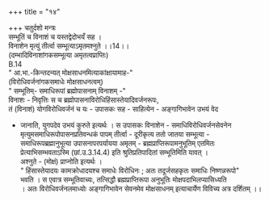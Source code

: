 +++
title = "१४"

+++
चतुर्दशो मन्त्रः  
सम्भूतिं च विनाशं च यस्तद्वेदोभयँ सह ।  
विनाशेन मृत्युं तीर्त्वा सम्भूत्याऽमृतमश्नुते ।।14।।  
(दम्भादिविनाशांगकसम्भूत्या अमृतत्वप्राप्तिः)  
B.14  
" आ.भा.-किन्तदन्यत् मोक्षसाधनमित्याकांक्षायामाह-"  
(विरोधिवर्जनांगकसमाधेः मोक्षसाधनत्वम्)  
" सम्भूतिम्- समाधिरूपां ब्रह्मोपासनाम् विनाशम् -"  
विनाशः - निवृत्तिः स च ब्रह्मोपासनाविरोधिहिंसास्तेयादिवर्जनरूपः,  
तं (विनाशं) योगविरोधिवर्जनं च यः - उपासकः सह - साहित्येन - अङ्गागिभावेन उभयं वेद  
- जानाति, युगपदेव उभयं कुरुते इत्यर्थः । स उपासकः विनाशेन - समाधिविरोधिवर्जनसेवनेन  
मृत्युमसमाधिरूपोपासनप्रतिवन्धकं पापम् तीर्त्वा - दूरीकृत्य ततो जातया सम्भूत्या -  
समाधिरूपब्रह्मानुभूत्या उपासनापरपर्यायया अमृतम् - ब्रह्मप्राप्तिरूपामनुभूतिम् एतमितः  
प्रेत्याभिसम्भवताऽस्मि (छां.उ.3.14.4) इति श्रुतिप्रतिपादितां सम्भूतिमिति यावत् ।  
अश्नुते - (मोक्षं) प्राप्नोति इत्यर्थः ।  
" हिंसास्तेयादयः कामक्रोधादयश्च समाधेः विरोधिनः ; अतः तदूर्जसहकृतः समाधिः निष्णन्नरूपो"  
भवति । स एवात्र सम्भूतिवाच्यः, तत्सिद्धौ ब्रह्मप्राप्तिरूपा अनुभूतिः मोक्षपदाभिलप्यासिध्यति  
। अतः विरोधिवर्जनलमाध्योः अङ्गागिभावेन सेवनमेव मोक्षसाधनम् इत्याचार्येण विविच्य अत्र दर्शितम् ।।